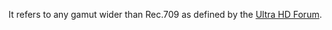 It refers to any gamut wider than Rec.709 as defined by the [Ultra HD Forum](Ultra%20HD%20Forum.md).